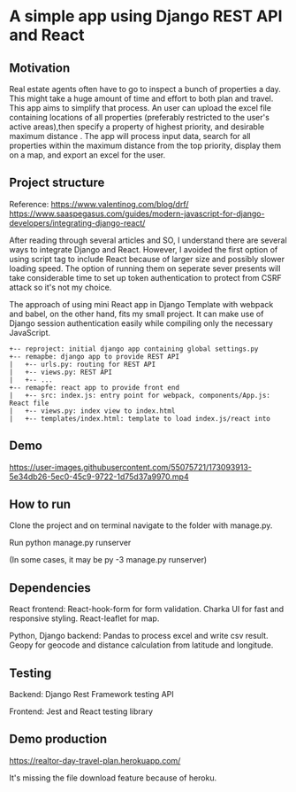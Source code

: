 # A simple app using Django REST API and React
## Motivation
Real estate agents often have to go to inspect a bunch of properties a day. This might take a huge amount of time and effort to both plan and travel. This app aims to simplify that process. An user can upload the excel file containing locations of all properties (preferably restricted to the user's active areas),then specify a property of highest priority, and desirable maximum distance . The app will process input data, search for all properties within the maximum distance from the top priority, display them on a map, and export an excel for the user.

## Project structure 

Reference:
https://www.valentinog.com/blog/drf/
https://www.saaspegasus.com/guides/modern-javascript-for-django-developers/integrating-django-react/

After reading through several articles and SO, I understand there are several ways to integrate Django and React. 
However, I avoided the first option of using script tag to include React because of larger size and possibly slower loading speed.
The option of running them on seperate sever presents will take considerable time to set up token authentication to protect from CSRF attack
so it's not my choice. 


The approach of using mini React app in Django Template with webpack and babel, on the other hand, fits my small project. It can make use of 
Django session authentication easily while compiling only the necessary JavaScript.  

```
+-- reproject: initial django app containing global settings.py
+-- remapbe: django app to provide REST API
|   +-- urls.py: routing for REST API
|   +-- views.py: REST API
|   +-- ...
+-- remapfe: react app to provide front end
|   +-- src: index.js: entry point for webpack, components/App.js: React file
|   +-- views.py: index view to index.html
|   +-- templates/index.html: template to load index.js/react into
```

## Demo


https://user-images.githubusercontent.com/55075721/173093913-5e34db26-5ec0-45c9-9722-1d75d37a9970.mp4

## How to run 

Clone the project and on terminal navigate to the folder with manage.py. 

Run python manage.py runserver 

(In some cases, it may be py -3 manage.py runserver)

## Dependencies

React frontend: React-hook-form for form validation. Charka UI for fast and responsive styling. React-leaflet for map. 

Python, Django backend: Pandas to process excel and write csv result. Geopy for geocode and distance calculation from latitude and longitude. 

## Testing 

Backend: Django Rest Framework testing API 

Frontend: Jest and React testing library

## Demo production 

https://realtor-day-travel-plan.herokuapp.com/

It's missing the file download feature because of heroku. 
